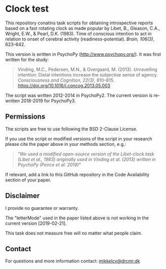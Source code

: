 # Clock test
This repository conatins task scripts for obtaining introspective reports based on a fast rotating clock as made popular by Libet, B., Gleason, C.A., Wright, E.W., & Pearl, D.K. (1983). Time of conscious intention to act in relation to onset of cerebral activity (readiness-potential). *Brain, 106(3)*, 623–642.

This version is written in PsychoPy (http://www.psychopy.org/). It was first written for the study:

> Vinding, M.C., Pedersen, M.N., & Overgaard, M. (2013). Unravelling intention: Distal intentions increase the subjective sense of agency. *Consciousness and Cognition, 22(3)*, 810–815. https://doi.org/10.1016/j.concog.2013.05.003

The script was written 2012-2014 in PsychoPy2. The current version is re-written 2018-2019 for PsychoPy3.

## Permissions
The scripts are free to use following the BSD 2-Clause License.

If you use the script or modified versions of the script in your research please cite the paper above in your methods section, e.g.:

> _"We used a modified open-source version of the Libet-clock task (Libet et al., 1983) originally used in Vinding et al. (2013) written in PsychoPy (Peirce et al. 2019)"_

If relevant, add a link to this GitHub repository in the Code Availability section of your paper.

## Disclaimer
I provide no guarantee or warranty.

The "letterMode" used in the paper listed above is not working in the current version [2019-02-21].

This task does not measure free will no matter what people claim.

## Contact
For questions and more information contact: mikkelcv@drcmr.dk
